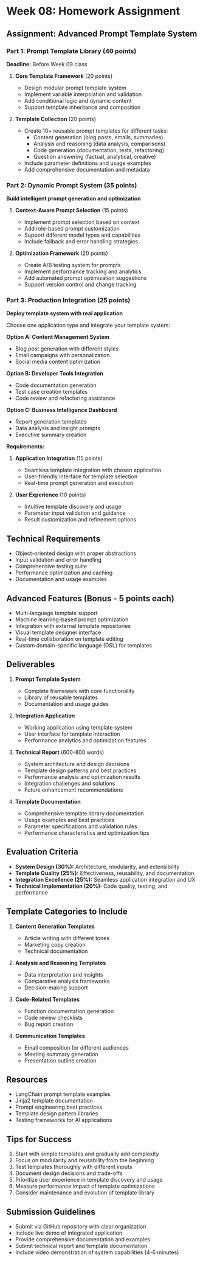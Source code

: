 # Week 08: Homework Assignment

## Assignment: Advanced Prompt Template System

### Part 1: Prompt Template Library (40 points)
**Deadline:** Before Week 09 class

1. **Core Template Framework** (20 points)
   - Design modular prompt template system
   - Implement variable interpolation and validation
   - Add conditional logic and dynamic content
   - Support template inheritance and composition

2. **Template Collection** (20 points)
   - Create 10+ reusable prompt templates for different tasks:
     - Content generation (blog posts, emails, summaries)
     - Analysis and reasoning (data analysis, comparisons)
     - Code generation (documentation, tests, refactoring)
     - Question answering (factual, analytical, creative)
   - Include parameter definitions and usage examples
   - Add comprehensive documentation and metadata

### Part 2: Dynamic Prompt System (35 points)
**Build intelligent prompt generation and optimization**

1. **Context-Aware Prompt Selection** (15 points)
   - Implement prompt selection based on context
   - Add role-based prompt customization
   - Support different model types and capabilities
   - Include fallback and error handling strategies

2. **Optimization Framework** (20 points)
   - Create A/B testing system for prompts
   - Implement performance tracking and analytics
   - Add automated prompt optimization suggestions
   - Support version control and change tracking

### Part 3: Production Integration (25 points)
**Deploy template system with real application**

Choose one application type and integrate your template system:

**Option A: Content Management System**
- Blog post generation with different styles
- Email campaigns with personalization
- Social media content optimization

**Option B: Developer Tools Integration**
- Code documentation generation
- Test case creation templates
- Code review and refactoring assistance

**Option C: Business Intelligence Dashboard**
- Report generation templates
- Data analysis and insight prompts
- Executive summary creation

**Requirements:**
1. **Application Integration** (15 points)
   - Seamless template integration with chosen application
   - User-friendly interface for template selection
   - Real-time prompt generation and execution

2. **User Experience** (10 points)
   - Intuitive template discovery and usage
   - Parameter input validation and guidance
   - Result customization and refinement options

## Technical Requirements
- Object-oriented design with proper abstractions
- Input validation and error handling
- Comprehensive testing suite
- Performance optimization and caching
- Documentation and usage examples

## Advanced Features (Bonus - 5 points each)
- Multi-language template support
- Machine learning-based prompt optimization
- Integration with external template repositories
- Visual template designer interface
- Real-time collaboration on template editing
- Custom domain-specific language (DSL) for templates

## Deliverables
1. **Prompt Template System**
   - Complete framework with core functionality
   - Library of reusable templates
   - Documentation and usage guides

2. **Integration Application**
   - Working application using template system
   - User interface for template interaction
   - Performance analytics and optimization features

3. **Technical Report** (600-800 words)
   - System architecture and design decisions
   - Template design patterns and best practices
   - Performance analysis and optimization results
   - Integration challenges and solutions
   - Future enhancement recommendations

4. **Template Documentation**
   - Comprehensive template library documentation
   - Usage examples and best practices
   - Parameter specifications and validation rules
   - Performance characteristics and optimization tips

## Evaluation Criteria
- **System Design (30%):** Architecture, modularity, and extensibility
- **Template Quality (25%):** Effectiveness, reusability, and documentation
- **Integration Excellence (25%):** Seamless application integration and UX
- **Technical Implementation (20%):** Code quality, testing, and performance

## Template Categories to Include
1. **Content Generation Templates**
   - Article writing with different tones
   - Marketing copy creation
   - Technical documentation

2. **Analysis and Reasoning Templates**
   - Data interpretation and insights
   - Comparative analysis frameworks
   - Decision-making support

3. **Code-Related Templates**
   - Function documentation generation
   - Code review checklists
   - Bug report creation

4. **Communication Templates**
   - Email composition for different audiences
   - Meeting summary generation
   - Presentation outline creation

## Resources
- LangChain prompt template examples
- Jinja2 template documentation
- Prompt engineering best practices
- Template design pattern libraries
- Testing frameworks for AI applications

## Tips for Success
1. Start with simple templates and gradually add complexity
2. Focus on modularity and reusability from the beginning
3. Test templates thoroughly with different inputs
4. Document design decisions and trade-offs
5. Prioritize user experience in template discovery and usage
6. Measure performance impact of template optimizations
7. Consider maintenance and evolution of template library

## Submission Guidelines
- Submit via GitHub repository with clear organization
- Include live demo of integrated application
- Provide comprehensive documentation and examples
- Submit technical report and template documentation
- Include video demonstration of system capabilities (4-6 minutes) 